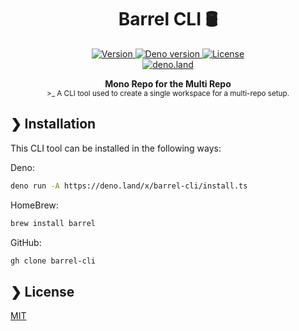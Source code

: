 <h1 align="center">Barrel CLI 🛢</h1>

<p align="center" class="badges-container">
  <a href="https://github.com/ccalamos/barrel-cli/releases">
    <img alt="Version" src="https://img.shields.io/github/v/release/ccalamos/barrel-cli?logo=github&color=blue" />
  </a>
  <a href="https://deno.land/">
    <img alt="Deno version" src="https://img.shields.io/badge/deno-^1.9.2-blue?logo=deno" />
  </a>
  <a href="./LICENSE">
    <img alt="License" src="https://img.shields.io/github/license/c4spar/deno-cliffy?logo=github" />
  </a>
  <br>
  <a href="https://deno.land/x/barrel-cli">
    <img alt="deno.land" src="https://img.shields.io/badge/Published on deno.land-blue?logo=deno&logoColor=959DA6&color=272727" />
  </a>
</p>

<p align="center">
  <b>Mono Repo for the Multi Repo</b></br>
  <sub>>_ A CLI tool used to create a single workspace for a multi-repo setup.</sub>
</p>

## ❯ Installation

This CLI tool can be installed in the following ways:

Deno:

```zsh
deno run -A https://deno.land/x/barrel-cli/install.ts
```

HomeBrew:

```zsh
brew install barrel
```

GitHub:

```zsh
gh clone barrel-cli
```

## ❯ License

[MIT](LICENSE)
